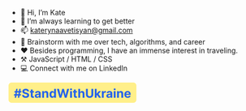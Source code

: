- 👋 Hi, I’m Kate
- 🌱 I’m always learning to get better
- 📫 katerynaavetisyan@gmail.com
- 💬 Brainstorm with me over tech, algorithms, and career
- ❤️ Besides programming, I have an immense interest in traveling.
-  ⚒️ JavaScript / HTML / CSS
-  💻  Connect with me on LinkedIn

[![Stand With Ukraine](https://raw.githubusercontent.com/vshymanskyy/StandWithUkraine/main/badges/StandWithUkraine.svg)](https://stand-with-ukraine.pp.ua)
<!---
katerynaavetisyan/katerynaavetisyan is a ✨ special ✨ repository because its `README.md` (this file) appears on your GitHub profile.
You can click the Preview link to take a look at your changes.
--->
